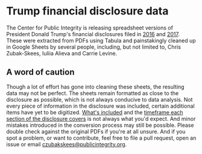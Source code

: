 # Trump financial disclosure data

The Center for Public Integrity is releasing spreadsheet versions of President Donald Trump's financial disclosures filed in [2016](https://www.documentcloud.org/documents/2838696-Trump-2016-Financial-Disclosure.html) and [2017](https://oge.app.box.com/s/kz4qvbdsbcfrzq16msuo4zmth6rerh1c). These were extracted from PDFs using Tabula and painstakingly cleaned up in Google Sheets by several people, including, but not limited to, Chris Zubak-Skees, Iuliia Alieva and Carrie Levine.

## A word of caution

Though a lot of effort has gone into cleaning these sheets, the resulting data may not be perfect. The sheets remain formatted as close to the disclosure as possible, which is not always conducive to data analysis. Not every piece of information in the disclosure was included, certain additional items have yet to be digitized. [What's included](https://www.oge.gov/Web/278eGuide.nsf/Chapters/Public%20Financial%20Disclosure%20Guide?opendocument) and the [timeframe each section of the disclosure covers](https://www.oge.gov/Web/278eGuide.nsf/2cf9ac792bc0654a85257ea1005f838a/5df300cba7fca98485257f450074e3a4?OpenDocument) is not always what you'd expect. And minor mistakes introduced in the conversion process may still be possible. Please double check against the original PDFs if you're at all unsure. And if you spot a problem, or want to contribute, feel free to file a pull request, open an issue or email czubakskees@publicintegrity.org.
